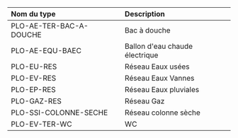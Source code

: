 **Nom du type**|**Description**
:--- | :---
PLO-AE-TER-BAC-A-DOUCHE|Bac à douche
PLO-AE-EQU-BAEC|Ballon d'eau chaude électrique
PLO-EU-RES|Réseau Eaux usées
PLO-EV-RES|Réseau Eaux Vannes
PLO-EP-RES|Réseau Eaux pluviales
PLO-GAZ-RES|Réseau Gaz
PLO-SSI-COLONNE-SECHE|Réseau colonne sèche
PLO-EV-TER-WC|WC
